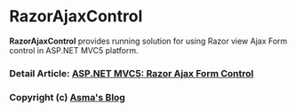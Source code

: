 # RazorAjaxControl
**RazorAjaxControl** provides running solution for using Razor view Ajax Form control in ASP.NET MVC5 platform.

### Detail Article: [ASP.NET MVC5: Razor Ajax Form Control](https://bit.ly/3hlgG1g)

### Copyright (c) [Asma's Blog](https://www.asmak9.com/)
